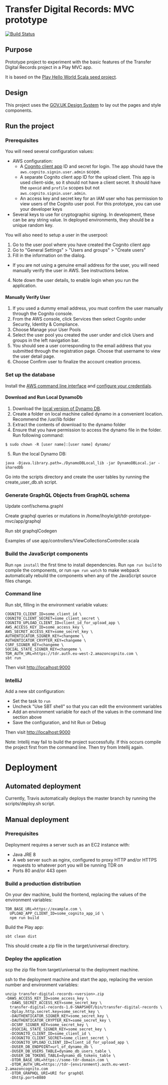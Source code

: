 # Transfer Digital Records: MVC prototype
[![Build Status](https://travis-ci.org/nationalarchives/tdr-prototype-mvc.svg?branch=master)](https://travis-ci.org/nationalarchives/tdr-prototype-mvc)

## Purpose

Prototype project to experiment with the basic features of the Transfer Digital Records project in a Play MVC app.

It is based on the [Play Hello World Scala seed project][hello-world].

[hello-world]: https://github.com/playframework/play-samples/tree/2.7.x/play-scala-hello-world-tutorial

## Design

This project uses the [GOV.UK Design System][govuk-design] to lay out the pages and style components.

[govuk-design]: https://design-system.service.gov.uk/

## Run the project

### Prerequisites

You will need several configuration values:

- AWS configuration:
  - A [Cognito client app][cognito-app] ID and secret for login. The app should have the `aws.cognito.signin.user.admin`
    scope.
  - A separate Cognito client app ID for the upload client. This app is used client-side, so it should not have a client
    secret. It should have the `openid` and `profile` scopes but not `aws.cognito.signin.user.admin`.
  - An access key and secret key for an IAM user who has permission to view users of the Cognito user pool. For this
  prototype, you can use your developer keys
- Several keys to use for cryptographic signing. In development, these can be any string value. In deployed
  environments, they should be a unique random key.

[cognito-app]: https://docs.aws.amazon.com/cognito/latest/developerguide/user-pool-settings-client-apps.html

You will also need to setup a user in the userpool:
1. Go to the user pool where you have created the Cognito client app
2. Go to "General Settings" > "Users and groups" > "Create users"
3. Fill in the information on the dialog.
  * If you are not using a genuine email address for the user, you will need manually verify the user in AWS. See instructions below. 
4. Note down the user details, to enable login when you run the application.

#### Manually Verify User

1. If you used a dummy email address, you must confirm the user manually through the Cognito console.
2. From the AWS console, click Services then select Cognito under Security, Identity & Compliance.
3. Choose Manage your User Pools
4. Select the user pool you created the user under and click Users and groups in the left navigation bar.
5. You should see a user corresponding to the email address that you submitted through the registration page. Choose that username to view the user detail page.
6. Choose Confirm user to finalize the account creation process.

### Set up the database

Install the [AWS command line interface][aws-cli] and [configure your credentials][cli-config].

#### Download and Run Local DynamoDb

1. Download the [local version of Dynamo DB][localdb].
2. Create a folder on local machine called dynamo in a convenient location. Recommend the /usr/lib folder
3. Extract the contents of download to the dynamo folder
4. Ensure that you have permission to access the dynamo file in the folder. Run following command: 
```
$ sudo chown -R [user name]:[user name] dynamo/
```
5. Run the local Dynamo DB:

```
java -Djava.library.path=./DynamoDBLocal_lib -jar DynamoDBLocal.jar -sharedDb
```

Go into the scripts directory and create the user tables by running the create_user_db.sh script.

[localdb]: https://docs.aws.amazon.com/amazondynamodb/latest/developerguide/DynamoDBLocal.DownloadingAndRunning.html
[aws-cli]: https://aws.amazon.com/cli/
[cli-config]: https://docs.aws.amazon.com/cli/latest/userguide/cli-configure-files.html


### Generate GraphQL Objects from GraphQL schema

Update conf/schema.graphl 

Create graphql queries or mutations in /home/ihoyle/git/tdr-prototype-mvc/app/graphql

Run sbt graphqlCodegen

Examples of use app/controllers/ViewCollectionsController.scala


### Build the JavaScript components

Run `npm install` the first time to install dependencies.
Run `npm run build` to compile the components, or run `npm run watch` to make webpack automatically rebuild the
components when any of the JavaScript source files change.

### Command line

Run sbt, filling in the environment variable values:

```
COGNITO_CLIENT_ID=some_client_id \
COGNITO_CLIENT_SECRET=some_client_secret \
COGNITO_UPLOAD_CLIENT_ID=client_id_for_upload_app \
AWS_ACCESS_KEY_ID=some_access_key \
AWS_SECRET_ACCESS_KEY=some_secret_key \
AUTHENTICATOR_SIGNER_KEY=changeme \
AUTHENTICATOR_CRYPTER_KEY=changeme \
CSRF_SIGNER_KEY=changeme \
SOCIAL_STATE_SIGNER_KEY=changeme \
TDR_AUTH_URL=https://tdr.auth.eu-west-2.amazoncognito.com \
sbt run
```

Then visit <http://localhost:9000>

### IntelliJ

Add a new sbt configuration:

- Set the task to `run`
- Uncheck "Use SBT shell" so that you can edit the environment variables
- Add an environment variable for each of the values in the command line section above
- Save the configuration, and hit Run or Debug

Then visit <http://localhost:9000>

Note: Intellij may fail to build the project successfully. If this occurs compile the project first from the command line. Then try from Intellij again.

# Deployment

## Automated deployment

Currently, Travis automatically deploys the master branch by running the scripts/deploy.sh script.

## Manual deployment

### Prerequisites

Deployment requires a server such as an EC2 instance with:

- Java JRE 8
- A web server such as nginx, configured to proxy HTTP and/or HTTPS requests to whatever port you will be running TDR on 
- Ports 80 and/or 443 open

### Build a production distribution

On your dev machine, build the frontend, replacing the values of the environment variables:

```
TDR_BASE_URL=https://example.com \
  UPLOAD_APP_CLIENT_ID=some_cognito_app_id \
  npm run build
```

Build the Play app:

```
sbt clean dist
```

This should create a zip file in the target/universal directory.

### Deploy the application

scp the zip file from target/universal to the deployment machine.

ssh to the deployment machine and start the app, replacing the version number and environment variables:

```
unzip transfer-digital-records-<version>.zip
-DAWS_ACCESS_KEY_ID=some_access_key \
  -DAWS_SECRET_ACCESS_KEY=some_secret_key \
  transfer-digital-records-1.0-SNAPSHOT/bin/transfer-digital-records \
  -Dplay.http.secret.key=some_secret_key \
  -DAUTHENTICATOR_SIGNER_KEY=some_secret_key \
  -DAUTHENTICATOR_CRYPTER_KEY=some_secret_key \
  -DCSRF_SIGNER_KEY=some_secret_key \
  -DSOCIAL_STATE_SIGNER_KEY=some_secret_key \
  -DCOGNITO_CLIENT_ID=some_client_id \
  -DCOGNITO_CLIENT_SECRET=some_client_secret \
  -DCOGNITO_UPLOAD_CLIENT_ID=client_id_for_upload_app \
  -DUSER_DB_ENDPOINT=url_of_dynamo_db \
  -DUSER_DB_USERS_TABLE=dynamo_db_users_table \
  -DUSER_DB_TOKENS_TABLE=dynamo_db_tokens_table \
  -DTDR_BASE_URL=https://some-tdr-domain.com \
  -DTDR_AUTH_URL=https://tdr-{environment}.auth.eu-west-2.amazoncognito.com
  -DTDR_GRAPHQL_URI=URI for graphQl
  -Dhttp.port=8080
```
